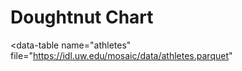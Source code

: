 # Doughtnut Chart

<script type="module" src="../../dist/static_bi.js"></script>

<div>
<data-manager>

  <data-table
    name="athletes"
    file="https://idl.uw.edu/mosaic/data/athletes.parquet"
  ></data-table>

</data-manager>

<doughnut-chart
  table="athletes"
  dimension="nationality"
  measure="count(*)"
  limit="10"
  order_by="count(*) desc">
</doughnut-chart>
</div>